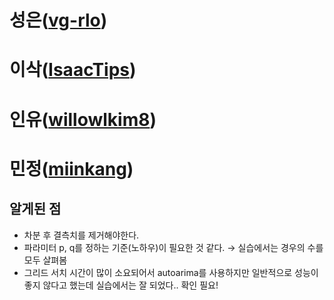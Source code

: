 # 성은([vg-rlo](https://github.com/vg-rlo))
# 이삭([IsaacTips](https://github.com/IsaacTips))
# 인유([willowlkim8](https://github.com/willowkim8))
# 민정([miinkang](https://github.com/miinkang))
## 알게된 점 
- 차분 후 결측치를 제거해야한다. 
- 파라미터 p, q를 정하는 기준(노하우)이 필요한 것 같다. → 실습에서는 경우의 수를 모두 살펴봄 
- 그리드 서치 시간이 많이 소요되어서 autoarima를 사용하지만 일반적으로 성능이 좋지 않다고 했는데 실습에서는 잘 되었다.. 확인 필요! 
